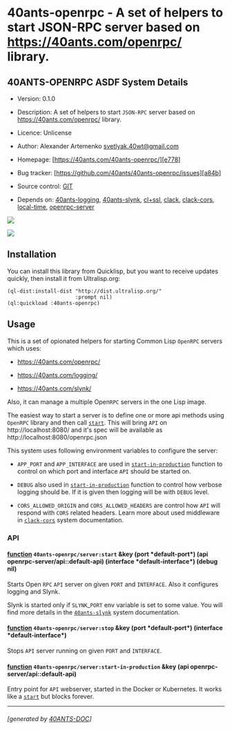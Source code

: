 <a id="x-2840ANTS-OPENRPC-DOCS-2FINDEX-3A-40README-2040ANTS-DOC-2FLOCATIVES-3ASECTION-29"></a>

# 40ants-openrpc - A set of helpers to start JSON-RPC server based on https://40ants.com/openrpc/ library.

<a id="40-ants-openrpc-asdf-system-details"></a>

## 40ANTS-OPENRPC ASDF System Details

* Version: 0.1.0

* Description: A set of helpers to start `JSON-RPC` server based on https://40ants.com/openrpc/ library.

* Licence: Unlicense

* Author: Alexander Artemenko <svetlyak.40wt@gmail.com>

* Homepage: [https://40ants.com/40ants-openrpc/][e778]

* Bug tracker: [https://github.com/40ants/40ants-openrpc/issues][a84b]

* Source control: [GIT][8702]

* Depends on: [40ants-logging][422a], [40ants-slynk][2e1d], [cl+ssl][fca9], [clack][482d], [clack-cors][087e], [local-time][46a1], [openrpc-server][c8e7]

[![](https://github-actions.40ants.com/40ants/40ants-openrpc/matrix.svg?only=ci.run-tests)][bc95]

![](http://quickdocs.org/badge/40ants-openrpc.svg)

<a id="x-2840ANTS-OPENRPC-DOCS-2FINDEX-3A-3A-40INSTALLATION-2040ANTS-DOC-2FLOCATIVES-3ASECTION-29"></a>

## Installation

You can install this library from Quicklisp, but you want to receive updates quickly, then install it from Ultralisp.org:

```
(ql-dist:install-dist "http://dist.ultralisp.org/"
                      :prompt nil)
(ql:quickload :40ants-openrpc)
```
<a id="x-2840ANTS-OPENRPC-DOCS-2FINDEX-3A-3A-40USAGE-2040ANTS-DOC-2FLOCATIVES-3ASECTION-29"></a>

## Usage

This is a set of opionated helpers for starting Common Lisp `OpenRPC` servers which uses:

* https://40ants.com/openrpc/

* https://40ants.com/logging/

* https://40ants.com/slynk/

Also, it can manage a multiple Open`RPC` servers in the one Lisp image.

The easiest way to start a server is to define one or more api methods using `OpenRPC` library
and then call [`start`][999c]. This will bring `API` on http://localhost:8080/ and it's spec will be available
as http://localhost:8080/openrpc.json

This system uses following environment variables to configure the server:

* `APP_PORT` and `APP_INTERFACE` are used in [`start-in-production`][e921] function to control on which port and interface
  `API` should be started on.

* `DEBUG` also used in [`start-in-production`][e921] function to control how verbose logging should be. If it is given
  then logging will be with `DEBUG` level.

* `CORS_ALLOWED_ORIGIN` and `CORS_ALLOWED_HEADERS` are control how `API` will respond with `CORS` related headers.
  Learn more about used middleware in [`clack-cors`][5314] system documentation.

<a id="x-2840ANTS-OPENRPC-DOCS-2FINDEX-3A-3A-40API-2040ANTS-DOC-2FLOCATIVES-3ASECTION-29"></a>

### API

<a id="x-2840ANTS-OPENRPC-2FSERVER-3ASTART-20FUNCTION-29"></a>

#### [function](f57b) `40ants-openrpc/server:start` &key (port \*default-port\*) (api openrpc-server/api::default-api) (interface \*default-interface\*) (debug nil)

Starts Open `RPC` `API` server on given `PORT` and `INTERFACE`.
Also it configures logging and Slynk.

Slynk is started only if `SLYNK`_`PORT` env variable is set to some value.
You will find more details in the [`40ants-slynk`][04ac] system documentation.

<a id="x-2840ANTS-OPENRPC-2FSERVER-3ASTOP-20FUNCTION-29"></a>

#### [function](dfdb) `40ants-openrpc/server:stop` &key (port \*default-port\*) (interface \*default-interface\*)

Stops `API` server running on given `PORT` and `INTERFACE`.

<a id="x-2840ANTS-OPENRPC-2FSERVER-3ASTART-IN-PRODUCTION-20FUNCTION-29"></a>

#### [function](dbf8) `40ants-openrpc/server:start-in-production` &key (api openrpc-server/api::default-api)

Entry point for `API` webserver, started in the Docker or Kubernetes.
It works like a [`start`][999c] but blocks forever.


[e778]: https://40ants.com/40ants-openrpc/
[999c]: https://40ants.com/40ants-openrpc/#x-2840ANTS-OPENRPC-2FSERVER-3ASTART-20FUNCTION-29
[e921]: https://40ants.com/40ants-openrpc/#x-2840ANTS-OPENRPC-2FSERVER-3ASTART-IN-PRODUCTION-20FUNCTION-29
[5314]: https://40ants.com/clack-cors/#x-28-23A-28-2810-29-20BASE-CHAR-20-2E-20-22clack-cors-22-29-20ASDF-2FSYSTEM-3ASYSTEM-29
[04ac]: https://40ants.com/slynk/#x-28-23A-28-2812-29-20BASE-CHAR-20-2E-20-2240ants-slynk-22-29-20ASDF-2FSYSTEM-3ASYSTEM-29
[8702]: https://github.com/40ants/40ants-openrpc
[bc95]: https://github.com/40ants/40ants-openrpc/actions
[f57b]: https://github.com/40ants/40ants-openrpc/blob/bd3007984333e15c4b8f4b72794ccc0c062e9de6/src/server.lisp#L40
[dfdb]: https://github.com/40ants/40ants-openrpc/blob/bd3007984333e15c4b8f4b72794ccc0c062e9de6/src/server.lisp#L82
[dbf8]: https://github.com/40ants/40ants-openrpc/blob/bd3007984333e15c4b8f4b72794ccc0c062e9de6/src/server.lisp#L92
[a84b]: https://github.com/40ants/40ants-openrpc/issues
[422a]: https://quickdocs.org/40ants-logging
[2e1d]: https://quickdocs.org/40ants-slynk
[fca9]: https://quickdocs.org/cl+ssl
[482d]: https://quickdocs.org/clack
[087e]: https://quickdocs.org/clack-cors
[46a1]: https://quickdocs.org/local-time
[c8e7]: https://quickdocs.org/openrpc-server

* * *
###### [generated by [40ANTS-DOC](https://40ants.com/doc/)]
